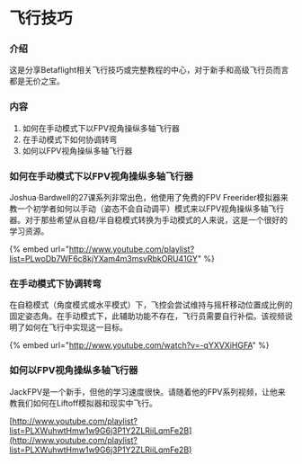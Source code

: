 # 飞行技巧

### 介绍

这是分享Betaflight相关飞行技巧或完整教程的中心，对于新手和高级飞行员而言都是无价之宝。

### 内容

1. 如何在手动模式下以FPV视角操纵多轴飞行器
2. 在手动模式下如何协调转弯
3. 如何以FPV视角操纵多轴飞行器

### 如何在手动模式下以FPV视角操纵多轴飞行器

Joshua·Bardwell的27课系列非常出色，他使用了免费的FPV Freerider模拟器来教一个初学者如何以手动（姿态不会自动调平）模式来以FPV视角操纵多轴飞行器。对于那些希望从自稳/半自稳模式转换为手动模式的人来说，这是一个很好的学习资源。

{% embed url="http://www.youtube.com/playlist?list=PLwoDb7WF6c8kjYXam4m3msvRbkORU41GY" %}

### 在手动模式下协调转弯

在自稳模式（角度模式或水平模式）下，飞控会尝试维持与摇杆移动位置成比例的固定姿态角。在手动模式下，此辅助功能不存在，飞行员需要自行补偿。该视频说明了如何在飞行中实现这一目标。

{% embed url="http://www.youtube.com/watch?v=-qYXVXiHGFA" %}

### 如何以FPV视角操纵多轴飞行器

JackFPV是一个新手，但他的学习速度很快。请随着他的FPV系列视频，让他来教我们如何在Liftoff模拟器和现实中飞行。

[http://www.youtube.com/playlist?list=PLXWuhwtHmw1w9G6j3P1Y2ZLRiiLqmFe2B](http://www.youtube.com/playlist?list=PLXWuhwtHmw1w9G6j3P1Y2ZLRiiLqmFe2B)

